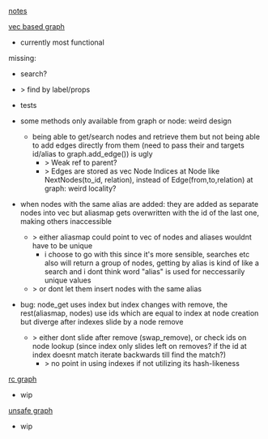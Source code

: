 [notes](notes.md)

[vec based graph](/src/vec_graph.rs)
- currently most functional

missing:
- search?
- \> find by label/props 
- tests
- some methods only available from graph or node: weird design
    - being able to get/search nodes and retrieve them but not being able to add edges directly from them (need to pass their and targets id/alias to graph.add_edge()) is ugly
        - \> Weak ref to parent?
        - \> Edges are stored as vec Node Indices at Node like NextNodes(to_id, relation), instead of Edge(from,to,relation) at graph: weird locality?
- when nodes with the same alias are added: they are added as separate nodes into vec but aliasmap gets overwritten with the id of the last one, making others inaccessible
    - \> either aliasmap could point to vec of nodes and aliases wouldnt have to be unique
        - i choose to go with this since it's more sensible, searches etc also will return a group of nodes, getting by alias is kind of like a search and i dont think word "alias" is used for neccessarily unique values
    - \> or dont let them insert nodes with the same alias

- bug: node_get uses index but index changes with remove, the rest(aliasmap, nodes) use ids which are equal to index at node creation but diverge after indexes slide by a node remove
    - \> either dont slide after remove (swap_remove), or check ids on node lookup (since index only slides left on removes? if the id at index doesnt match iterate backwards till find the match?)
        - \> no point in using indexes if not utilizing its hash-likeness

[rc graph](/src/rc_graph.rs)
- wip

[unsafe graph](/src/unsafe_graph.rs)
- wip